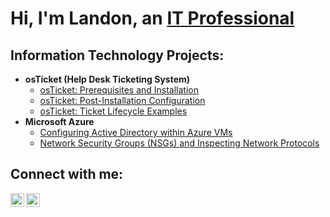 <h1>Hi, I'm Landon, an <a href="www.linkedin.com/in/martinlandon">IT Professional</a></h1>

<h2>Information Technology Projects:</h2>

- <b>osTicket (Help Desk Ticketing System)</b>
  - [osTicket: Prerequisites and Installation](https://github.com/landonbmartin/osticket-prereqs)
  - [osTicket: Post-Installation Configuration](https://github.com/landonbmartin/post-install-config)
  - [osTicket: Ticket Lifecycle Examples](https://github.com/landonbmartin/ticket-lifecycle)
- <b>Microsoft Azure</b>
  - [Configuring Active Directory within Azure VMs](https://github.com/landonbmartin/configure-ad)
  - [Network Security Groups (NSGs) and Inspecting Network Protocols](https://github.com/joshmadakorcc/azure-network-protocols)

<h2>Connect with me:</h2>

[<img align="left" alt="Josh | LinkedIn" width="22px" src="https://cdn.jsdelivr.net/npm/simple-icons@v3/icons/linkedin.svg" />][linkedin]
[<img align="left" alt="Josh | Instagram" width="22px" src="https://cdn.jsdelivr.net/npm/simple-icons@v3/icons/instagram.svg" />][instagram]

[linkedin]: https://www.linkedin.com/in/martinlandon
[instagram]: https://www.instagram.com/iamlandonmartin/
